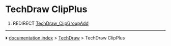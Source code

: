 # TechDraw ClipPlus
1.  REDIRECT [TechDraw_ClipGroupAdd](TechDraw_ClipGroupAdd.md)



---
⏵ [documentation index](../README.md) > [TechDraw](TechDraw_Workbench.md) > TechDraw ClipPlus
